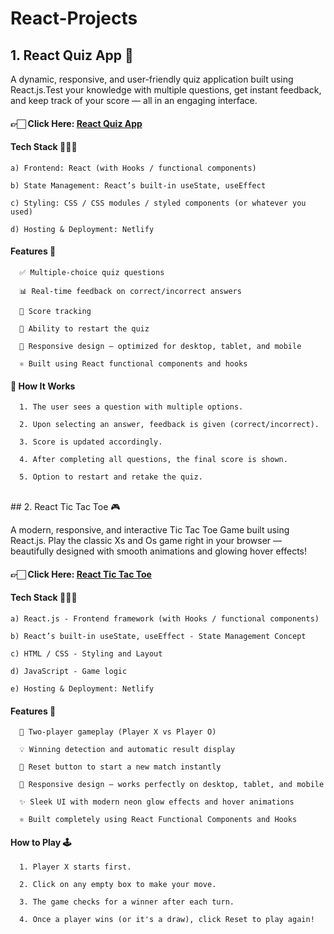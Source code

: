 # React-Projects

## 1. React Quiz App 📝

A dynamic, responsive, and user-friendly quiz application built using React.js.Test your knowledge with multiple questions, get instant feedback, and keep track of your score — all in an engaging interface.

   #### 👉🏻 Click Here: <a href="https://react-jsquizapp.netlify.app" target="blank"> React Quiz App </a>

   #### Tech Stack 👨🏻‍💻

    a) Frontend: React (with Hooks / functional components)

    b) State Management: React’s built-in useState, useEffect

    c) Styling: CSS / CSS modules / styled components (or whatever you used)

    d) Hosting & Deployment: Netlify

   #### Features 🎯

      ✅ Multiple-choice quiz questions

      📊 Real-time feedback on correct/incorrect answers

      🧮 Score tracking

      🔄 Ability to restart the quiz

      📱 Responsive design — optimized for desktop, tablet, and mobile

      ⚛️ Built using React functional components and hooks

   #### 🧩 How It Works

      1. The user sees a question with multiple options.
      
      2. Upon selecting an answer, feedback is given (correct/incorrect).
      
      3. Score is updated accordingly.
      
      4. After completing all questions, the final score is shown.
      
      5. Option to restart and retake the quiz.

<br/>
## 2. React Tic Tac Toe 🎮

A modern, responsive, and interactive Tic Tac Toe Game built using React.js. Play the classic Xs and Os game right in your browser — beautifully designed with smooth animations and glowing hover effects!

   #### 👉🏻 Click Here: <a href="https://react-jstictactoe.netlify.app" target="blank"> React Tic Tac Toe </a>

   #### Tech Stack 👨🏻‍💻

    a) React.js - Frontend framework (with Hooks / functional components)

    b) React’s built-in useState, useEffect - State Management Concept 

    c) HTML / CSS - Styling and Layout

    d) JavaScript - Game logic

    e) Hosting & Deployment: Netlify

   #### Features 🎯

      🧠 Two-player gameplay (Player X vs Player O)

      💡 Winning detection and automatic result display
      
      🔄 Reset button to start a new match instantly
      
      🌈 Responsive design — works perfectly on desktop, tablet, and mobile
      
      ✨ Sleek UI with modern neon glow effects and hover animations
      
      ⚛️ Built completely using React Functional Components and Hooks

   #### How to Play 🕹️

      1. Player X starts first.
      
      2. Click on any empty box to make your move.
      
      3. The game checks for a winner after each turn.
      
      4. Once a player wins (or it's a draw), click Reset to play again!
